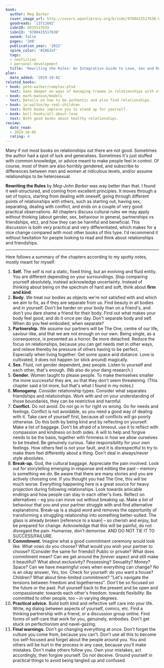 ```yaml
---
book:
  author: Meg Barker
  cover_image_url: http://covers.openlibrary.org/b/isbn/9780415517638-L.jpg
  goodreads: '13711602'
  isbn10: 041551763X
  isbn13: '9780415517638'
  owned: false
  pages: '208'
  publication_year: '2012'
  spine_color: '#2862af'
  tags:
  - nonfiction
  - personal-development
  title: 'Rewriting the Rules: An Integrative Guide to Love, Sex and Relationships'
plan:
  date_added: '2019-10-02'
related_books:
- book: pete-walker/complex-ptsd
  text: Goes deeper on ways of managing trauma in relationships with others.
- book: mark-manson/models
  text: Details on how to be authentic and also find relationships.
- book: jo-walton/my-real-children
  text: Both books implore you to stand up for yourself.
- book: bell-hooks/all-about-love
  text: Both good books about healthy relationships.
review:
  date_read:
  - 2019-10-05
  rating: 4
---
```


Many if not most books on relationships out there are not good. Sometimes the author had a spot of luck and generalises.
Sometimes it's just stuffed with common knowledge, or advice meant to make people feel in control. Of course, most of
them are also horribly gendered, and subscribe to differences between men and women at ridiculous levels, and/or assume
relationships to be heterosexual.

**Rewriting the Rules** by *Meg-John Barker* was way better than that. I found it well-structured, and coming from
excellent principles. It moves through a set of topics, starting from dealing with oneself, going through different
points of relationships with others, such as starting out, having sex, separating, dealing with conflict, and ends on a
couple of very good practical observations. All chapters discuss cultural rules we may apply without thinking (about
gender, sex, behaviour in general, partnerships vs friendships, etc), and how they can be harmful and beneficial. This
discussion is both very practical and very differentiated, which makes for a nice change compared with most other books
of this type. I'd recommend it without hesitation for people looking to read and think about relationships and
friendships.

-----

Here follows a summary of the chapters according to my spotty notes, mostly meant for myself:

1. **Self.** The self is not a static, fixed thing, but an evolving and fluid entity. You are different depending on your
   surroundings. Stop comparing yourself absolutely, instead acknowledge uncertainty. Instead of thinking about being
   on the spectrum of hard and soft, think about **firm and kind**.
2. **Body.** We treat our bodies as objects we're not satisfied with and which we aim to fix, as if they are separate
   from us. Find beauty in all bodies and in yourself. Don't be harder on your body than on a friend's, and don't you
   dare shame a friend for their body. Find out what makes your body feel good, and do it once per day. Don't separate
   body and self. When do you feel embodied, when separate?
3. **Partnership.** We assume our partners will be The One, centre of our life, saviour-like, and that we are not enough
   on our own. Being single, as a consequence, is presented as a horror. Be more detached. Reduce the focus on
   relationships, because you can get needs met in other ways, and relieve thereby he pressure of others having to be
   perfect. Especially when living together: Get some space and distance. Love is cultivated, it does not happen (or
   stick around) magically.
4. **Sex.** Fluid, not gender dependent, jeez people. Listen to yourself and each other, that's enough. (Nb also do your
   dang research.)
5. **Gender.** Women taught to please people. To make themselves smaller the more successful they are, so that they
   don't seem threatening. (This chapter said a lot more, but that's what I found in my notes.)
6. **Monogamy.** Consider relationship types. Consider what separates friendships and relationships. Work with and on
   your understanding of those boundaries, they can be restrictive and harmful.
7. **Conflict.** Do not avoid. Do not go in for right vs wrong. Go for needs and feelings. Conflict is not avoidable, so
   you need a good way of dealing with it. Take care of yourself first, because all conflicts will go poorly otherwise.
   Do this both by being kind and by reflecting on yourself. Make a list of baggage. Don't be afraid of a timeout. use
   it to reflect with compassion and kindness on both sides. A will to help and forgive needs to be the basis, together
   with firmness in how we allow ourselves to be treated. Be genuinely curious. Take responsibility for your own
   feelings. How others feel is not your fault, and it is disrespectful to try to make them feel differently about a
   thing. Don't deal in always/never style absolutes.
8. **Break-up.** God, the cultural baggage. Appreciate the pain involved. Look out for storytelling emerging in response
   and editing the past – memory is something we *do*. Be aware that there are many stories and you are actively
   choosing one. If you thought you had The One, this will be much worse. Everything happening here is a great source
   for heavy projection during following relationships. Look towards amicable endings and how people can stay in each
   other's lives. Reflect on alternatives – eg you can move out without breaking up. Make a list of behaviour that you
   and your partner struggle with and find alternative explanations. Break-up is a stupid word and removes the
   opportunity of transforming a struggling relationship into something better-suited. The glass is already broken
   [reference to a koan] – so cherish and enjoy, but be prepared for change. Acknowledge that this will be painful, do
   not disregard the pain. Humanise, don't demonise. AND DO NOT TIE IT TO SUCCESS/FAILURE.
9. **Commitment.** Imagine what a good commitment ceremony would look like. What vows do you choose? What would you wish
   your partner to choose? (Consider the same for friends!) Public or private? What does commitment mean? Can we get
   around the *forever* aspect and still make it  beautiful? What about exclusivity? Possessing? Sexuality? Money?
   Space? Can we have meaningful vows when everything can change? *No* is an okay answer, *Yes*, too. Check for
   yourself: do you want a house? Children? What about time-limited commitment? "Let's navigate the tensions between
   freedom and togetherness". Don't be so focused on the future or the past. Pull yourself back to the present and be
   open and compassionate: towards each other's freedom. towards flexibility. Be committed to other people, too – in
   varying degrees.
10. **Practical advice.** Build both kind and reflective self care into your life. Write, eg dialog between aspects of
    yourself, comics, etc. Find a thinking partnership with a friend, or a discussion group online. Find forms of
    self-care that work for you, genuinely, embodies. Don't get stuck on perfectionism and navel-gazing.
11. **Final warnings.** Don't go changing everything at once. Don't forget the culture you come from, because you can't.
    Don't use all this to become too self-focused and forget about the people around you. You and others will be hurt in
    the process in any case, because you'll make mistakes. Don't make others follow you. Own your mistakes, act
    accordingly, then forgive yourself. Do not deceive. Ground yourself in practical things to avoid being tangled up
    and confused.
